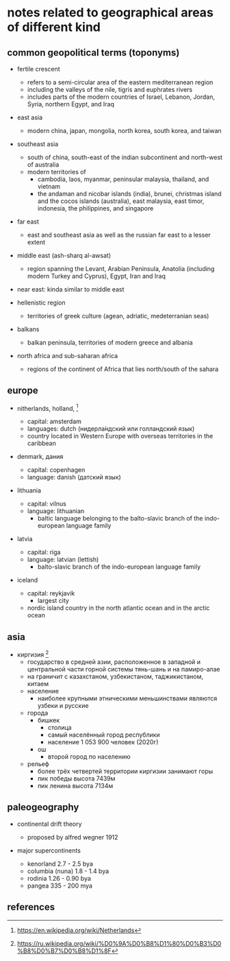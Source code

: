 # notes related to geographical areas of different kind

## common geopolitical terms (toponyms)

- fertile crescent
  - refers to a semi-circular area of the eastern mediterranean region
  - including the valleys of the nile, tigris and euphrates rivers
  - includes parts of the modern countries of Israel, Lebanon, Jordan, Syria, northern Egypt, and Iraq

- east asia
  - modern china, japan, mongolia, north korea, south korea, and taiwan

- southeast asia
  - south of china, south-east of the indian subcontinent and north-west of australia
  - modern territories of
    - cambodia, laos, myanmar, peninsular malaysia, thailand, and vietnam
    - the andaman and nicobar islands (india), brunei, christmas island and
      the cocos islands (australia), east malaysia, east timor, indonesia, the philippines, and singapore

- far east
  - east and southeast asia as well as the russian far east to a lesser extent

- middle east (ash-sharq al-awsat)
  - region spanning the Levant, Arabian Peninsula, Anatolia (including modern Turkey and Cyprus), Egypt, Iran and Iraq

- near east: kinda similar to middle east

- hellenistic region
  - territories of greek culture (agean, adriatic, medeterranian seas)

- balkans
  - balkan peninsula, territories of modern greece and albania

- north africa and sub-saharan africa
  - regions of the continent of Africa that lies north/south of the sahara


## europe

- nitherlands, holland,  [^2]
  - capital: amsterdam
  - languages: dutch (нидерла́ндский или голландский язык)
  - country located in Western Europe with overseas territories in the caribbean

- denmark, дания
  - capital: copenhagen
  - language: danish (датский язык)

- lithuania
  - capital: vilnus
  - language: lithuanian
    - baltic language belonging to the balto-slavic branch of the indo-european language family

- latvia
  - capital: riga
  - language: latvian (lettish)
    - balto-slavic branch of the indo-european language family

- iceland
  - capital: reykjavik
    - largest city
  - nordic island country in the north atlantic ocean and in the arctic ocean


## asia

- киргизия [^1]
  - государство в средней азии, расположенное в западной и центральной части горной системы тянь-шань и на памиро-алае
  - на граничит с казахстаном, узбекистаном, таджикистаном, китаем
  - население
    - наиболее крупными этническими меньшинствами являются узбеки и русские
  - города
    - бишкек
      - столица
      - самый населённый город республики
      - население 1 053 900 человек (2020г)
    - ош
      - второй город по населению
  - рельеф
    - более трёх четвертей территории киргизии занимают горы
    - пик победы высота 7439м
    - пик ленина высота 7134м


## paleogeography

- continental drift theory
  - proposed by alfred wegner 1912

- major supercontinents
  - kenorland         2.7 - 2.5 bya
  - columbia (nuna)   1.8 - 1.4 bya
  - rodinia           1.26 - 0.90 bya
  - pangea            335 - 200 mya


## references 

[^1]: https://ru.wikipedia.org/wiki/%D0%9A%D0%B8%D1%80%D0%B3%D0%B8%D0%B7%D0%B8%D1%8F
[^2]: https://en.wikipedia.org/wiki/Netherlands
